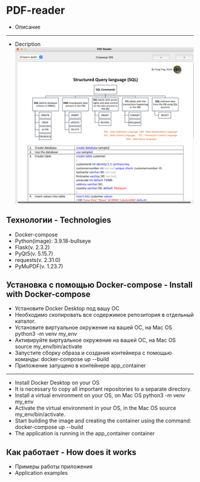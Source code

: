  # PDF-reader
 * Описание 
 ___
 * Decription
![PDF-reader](https://github.com/Alexey777F/PDF-reader/blob/main/PDF-reader-screen.png)
## Технологии - Technologies
 * Docker-compose
 * Python(image): 3.9.18-bullseye
 * Flask(v. 2.3.2)
 * PyQt5(v. 5.15.7)
 * requests(v. 2.31.0)
 * PyMuPDF(v. 1.23.7)

## Установка с помощью Docker-compose - Install with Docker-compose
 * Установите Docker Desktop под вашу ОС
 * Необходимо скопировать все содержимое репозитория в отдельный каталог.
 * Установите виртуальное окружение на вашей ОС, на Mac OS python3 -m venv my_env
 * Активируйте виртуальное окружение на вашей ОС, на Mac OS source my_env/bin/activate
 * Запустите сборку образа и создания контейнера с помощью команды: docker-compose up --build
 * Приложение запущено в контейнере app_container 
 ___
 * Install Docker Desktop on your OS
 * It is necessary to copy all important repositories to a separate directory.
 * Install a virtual environment on your OS, on Mac OS python3 -m venv my_env
 * Activate the virtual environment in your OS, in the Mac OS source my_env/bin/activate.
 * Start building the image and creating the container using the command: docker-compose up --build
 * The application is running in the app_container container
   
## Как работает - How does it works
  * Примеры работы приложения
  * Application examples


